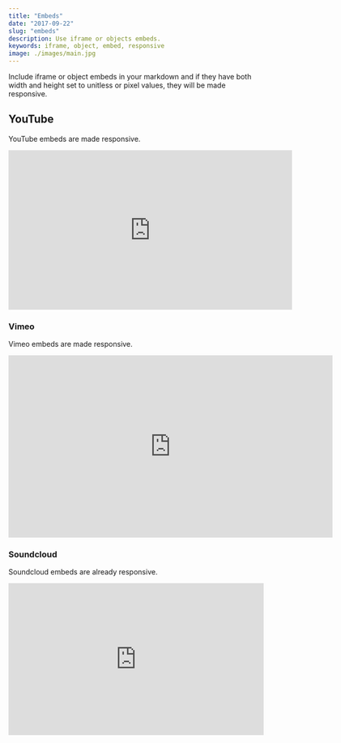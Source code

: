 ```yaml
---
title: "Embeds"
date: "2017-09-22"
slug: "embeds"
description: Use iframe or objects embeds.
keywords: iframe, object, embed, responsive
image: ./images/main.jpg
---
```


Include iframe or object embeds in your markdown and if they have both width and
height set to unitless or pixel values, they will be made responsive.

## YouTube

YouTube embeds are made responsive.

<iframe width="560" height="315" src="https://www.youtube.com/embed/v30Ml-9xsRQ" frameborder="0" allowfullscreen></iframe>

### Vimeo

Vimeo embeds are made responsive.

<iframe src="https://player.vimeo.com/video/40686155?portrait=0" width="640" height="360" frameborder="0" webkitallowfullscreen mozallowfullscreen allowfullscreen></iframe>

### Soundcloud

Soundcloud embeds are already responsive.

<iframe width="100%" height="300" scrolling="no" frameborder="no" src="https://w.soundcloud.com/player/?url=https%3A//api.soundcloud.com/tracks/188212367&amp;color=%23ff5500&amp;auto_play=false&amp;hide_related=false&amp;show_comments=true&amp;show_user=true&amp;show_reposts=false&amp;show_teaser=true&amp;visual=true"></iframe>
